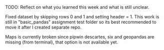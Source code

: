 TODO: Reflect on what you learned this week and what is still unclear.

Fixed dataset by skipping rows 0 and 1 and setting header = 1.
This work is still in "basic_pandas" assignment test folder so its best recommended to
move it after I created separate repo.

Maps is currently broken since pipwin descartes, six and geopandas are missing (from terminal),
that option is not available yet.
